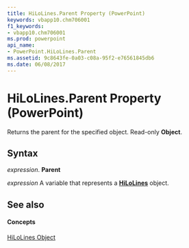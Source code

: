 ```yaml
---
title: HiLoLines.Parent Property (PowerPoint)
keywords: vbapp10.chm706001
f1_keywords:
- vbapp10.chm706001
ms.prod: powerpoint
api_name:
- PowerPoint.HiLoLines.Parent
ms.assetid: 9c8643fe-0a03-c08a-95f2-e76561845db6
ms.date: 06/08/2017
---
```



# HiLoLines.Parent Property (PowerPoint)

Returns the parent for the specified object. Read-only  **Object**.


## Syntax

 _expression_. **Parent**

 _expression_ A variable that represents a **[HiLoLines](PowerPoint.HiLoLines.md)** object.


## See also


#### Concepts


[HiLoLines Object](PowerPoint.HiLoLines.md)

